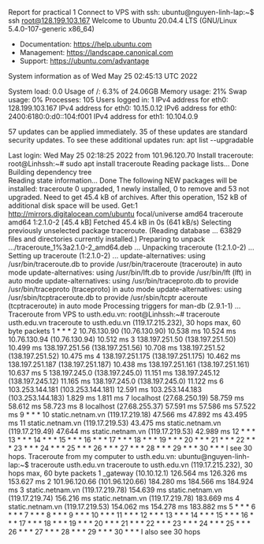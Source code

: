Report for practical 1
Connect to VPS with ssh: ubuntu@nguyen-linh-lap:~$ ssh root@128.199.103.167
Welcome to Ubuntu 20.04.4 LTS (GNU/Linux 5.4.0-107-generic x86_64)

 * Documentation:  https://help.ubuntu.com
 * Management:     https://landscape.canonical.com
 * Support:        https://ubuntu.com/advantage

  System information as of Wed May 25 02:45:13 UTC 2022

  System load:           0.0
  Usage of /:            6.3% of 24.06GB
  Memory usage:          21%
  Swap usage:            0%
  Processes:             105
  Users logged in:       1
  IPv4 address for eth0: 128.199.103.167
  IPv4 address for eth0: 10.15.0.12
  IPv6 address for eth0: 2400:6180:0:d0::104:f001
  IPv4 address for eth1: 10.104.0.9

57 updates can be applied immediately.
35 of these updates are standard security updates.
To see these additional updates run: apt list --upgradable


Last login: Wed May 25 02:18:25 2022 from 101.96.120.70
 Install traceroute: root@Linhssh:~# sudo apt install traceroute
Reading package lists... Done
Building dependency tree       
Reading state information... Done
The following NEW packages will be installed:
  traceroute
0 upgraded, 1 newly installed, 0 to remove and 53 not upgraded.
Need to get 45.4 kB of archives.
After this operation, 152 kB of additional disk space will be used.
Get:1 http://mirrors.digitalocean.com/ubuntu focal/universe amd64 traceroute amd64 1:2.1.0-2 [45.4 kB]
Fetched 45.4 kB in 0s (641 kB/s)
Selecting previously unselected package traceroute.
(Reading database ... 63829 files and directories currently installed.)
Preparing to unpack .../traceroute_1%3a2.1.0-2_amd64.deb ...
Unpacking traceroute (1:2.1.0-2) ...
Setting up traceroute (1:2.1.0-2) ...
update-alternatives: using /usr/bin/traceroute.db to provide /usr/bin/traceroute
 (traceroute) in auto mode
update-alternatives: using /usr/bin/lft.db to provide /usr/bin/lft (lft) in auto
 mode
update-alternatives: using /usr/bin/traceproto.db to provide /usr/bin/traceproto
 (traceproto) in auto mode
update-alternatives: using /usr/sbin/tcptraceroute.db to provide /usr/sbin/tcptr
aceroute (tcptraceroute) in auto mode
Processing triggers for man-db (2.9.1-1) ...
Traceroute from VPS to usth.edu.vn:
root@Linhssh:~# traceroute usth.edu.vn
traceroute to usth.edu.vn (119.17.215.232), 30 hops max, 60 byte packets
 1  * * *
 2  10.76.130.90 (10.76.130.90)  10.538 ms  10.524 ms 10.76.130.94 (10.76.130.94)  10.512 ms
 3  138.197.251.50 (138.197.251.50)  10.499 ms 138.197.251.56 (138.197.251.56)  10.708 ms 138.197.251.52 (138.197.251.52)  10.475 ms
 4  138.197.251.175 (138.197.251.175)  10.462 ms 138.197.251.187 (138.197.251.187)  10.438 ms 138.197.251.161 (138.197.251.161)  10.637 ms
 5  138.197.245.0 (138.197.245.0)  11.151 ms 138.197.245.12 (138.197.245.12)  11.165 ms 138.197.245.0 (138.197.245.0)  11.122 ms
 6  103.253.144.181 (103.253.144.181)  12.591 ms 103.253.144.183 (103.253.144.183)  1.829 ms  1.811 ms
 7  localhost (27.68.250.19)  58.759 ms  58.612 ms  58.723 ms
 8  localhost (27.68.255.37)  57.591 ms  57.586 ms  57.522 ms
 9  * * *
10  static.netnam.vn (119.17.219.18)  47.566 ms  47.892 ms  43.495 ms
11  static.netnam.vn (119.17.219.53)  43.475 ms static.netnam.vn (119.17.219.49)  47.644 ms static.netnam.vn (119.17.219.53)  42.989 ms
12  * * *
13  * * *
14  * * *
15  * * *
16  * * *
17  * * *
18  * * *
19  * * *
20  * * *
21  * * *
22  * * *
23  * * *
24  * * *
25  * * *
26  * * *
27  * * *
28  * * *
29  * * *
30  * * *
I see 30 hops.
Traceroute from my computer to usth.edu.vn:
ubuntu@nguyen-linh-lap:~$ traceroute usth.edu.vn
traceroute to usth.edu.vn (119.17.215.232), 30 hops max, 60 byte packets
 1  _gateway (10.10.12.1)  126.564 ms  126.326 ms  153.627 ms
 2  101.96.120.66 (101.96.120.66)  184.280 ms  184.566 ms  184.924 ms
 3  static.netnam.vn (119.17.219.78)  154.639 ms static.netnam.vn (119.17.219.74)  156.216 ms static.netnam.vn (119.17.219.78)  183.669 ms
 4  static.netnam.vn (119.17.219.53)  154.062 ms  154.278 ms  183.882 ms
 5  * * *
 6  * * *
 7  * * *
 8  * * *
 9  * * *
10  * * *
11  * * *
12  * * *
13  * * *
14  * * *
15  * * *
16  * * *
17  * * *
18  * * *
19  * * *
20  * * *
21  * * *
22  * * *
23  * * *
24  * * *
25  * * *
26  * * *
27  * * *
28  * * *
29  * * *
30  * * *
I also see 30 hops
